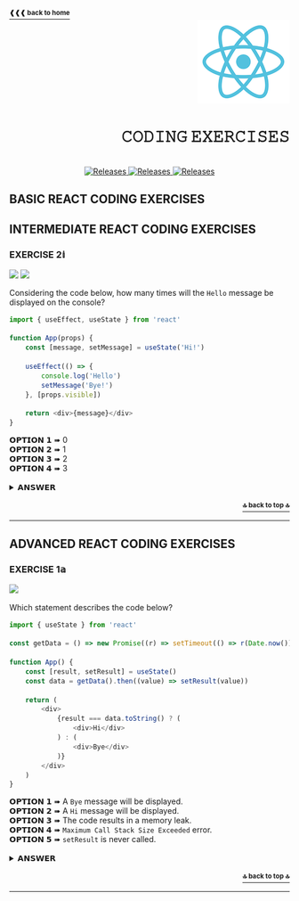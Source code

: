 <a name="top"></a>

<a href="https://github.com/LisKorzun/react---technical-assignments/tree/main#readme-top">
    <sup><b>❰❰❰ back to home</b></sup>
</a>

<div align="right">
    <a href="https://react.dev/">
        <img alt="react logo" src="/react-logo.png" height="150"/>
    </a>
    <h1>𝙲𝙾𝙳𝙸𝙽𝙶 𝙴𝚇𝙴𝚁𝙲𝙸𝚂𝙴𝚂</h1>
</div>
<br />

<div align="center">
    <a href="#basic-react-coding-exercises">
        <img alt="Releases" src="https://img.shields.io/badge/BASIC%20EXERCISES-0-white?&logo=codeforces&logoColor=white&labelColor=DB6BAD&style=for-the-badge" />
    </a>
    <a href="#intermediate-react-coding-exercises">
        <img alt="Releases" src="https://img.shields.io/badge/INTERMEDIATE%20EXERCISES-1-white?&logo=codeforces&logoColor=white&labelColor=6B75DB&style=for-the-badge" />
    </a>
    <a href="#advanced-react-coding-exercises">
        <img alt="Releases" src="https://img.shields.io/badge/ADVANCED%20EXERCISES-1-white?&logo=codeforces&logoColor=white&labelColor=44AC99&style=for-the-badge" />
    </a>
</div>

## BASIC REACT CODING EXERCISES

## INTERMEDIATE REACT CODING EXERCISES
### EXERCISE 2𝕚
![][Intermediate] [![][useEffect Badge]][useEffect Link]

Considering the code below, how many times will the `Hello` message be displayed on the console?

```js
import { useEffect, useState } from 'react'

function App(props) {
    const [message, setMessage] = useState('Hi!')

    useEffect(() => {
        console.log('Hello')
        setMessage('Bye!')
    }, [props.visible])

    return <div>{message}</div>
}
```
<div>𝗢𝗣𝗧𝗜𝗢𝗡 𝟭 ➠ 0 </div>
<div>𝗢𝗣𝗧𝗜𝗢𝗡 𝟮 ➠ 1 </div>
<div>𝗢𝗣𝗧𝗜𝗢𝗡 𝟯 ➠ 2 </div>
<div>𝗢𝗣𝗧𝗜𝗢𝗡 𝟰 ➠ 3 </div>
<br />
<details><summary>𝗔𝗡𝗦𝗪𝗘𝗥</summary>
<p>

##### 𝗢𝗣𝗧𝗜𝗢𝗡 𝟮
When the component is added to the DOM, React will run your setup function with your Effect’s logic.
Since the dependency is not changed, setup function won't be run during re-render.

<sup>🔖 <b>NOTE:</b> When Strict Mode is on, React will run one extra <b>development-only</b> 
setup+cleanup cycle before the first real setup.
This is just a stress-test that verifies your Effect’s logic is implemented correctly.</sup>
<a href="https://react.dev/reference/react/useEffect#my-effect-runs-twice-when-the-component-mounts"><sup><b>See more ❱❱❱</b></sup></a>
</p>
</details>
<br/>
<div align='right'><a href="#top"><sup><b>🔝 back to top 🔝</b></sup></a></div>
<hr/>


## ADVANCED REACT CODING EXERCISES
### EXERCISE 1𝕒
![][Advanced]

Which statement describes the code below?

```js
import { useState } from 'react'

const getData = () => new Promise((r) => setTimeout(() => r(Date.now()), 100))

function App() {
    const [result, setResult] = useState()
    const data = getData().then((value) => setResult(value))
    
    return (
        <div>
            {result === data.toString() ? (
                <div>Hi</div>
            ) : (
                <div>Bye</div>
            )}
        </div>
    )
}
```
<div>𝗢𝗣𝗧𝗜𝗢𝗡 𝟭 ➠ A <code>Bye</code> message will be displayed.</div>
<div>𝗢𝗣𝗧𝗜𝗢𝗡 𝟮 ➠ A <code>Hi</code> message will be displayed.</div>
<div>𝗢𝗣𝗧𝗜𝗢𝗡 𝟯 ➠ The code results in a memory leak. </div>
<div>𝗢𝗣𝗧𝗜𝗢𝗡 𝟰 ➠ <code>Maximum Call Stack Size Exceeded</code> error.</div>
<div>𝗢𝗣𝗧𝗜𝗢𝗡 𝟱 ➠ <code>setResult</code> is never called.</div>
<br />
<details><summary>𝗔𝗡𝗦𝗪𝗘𝗥</summary>
<p>

##### 𝗢𝗣𝗧𝗜𝗢𝗡 𝟭

</p>
</details>
<br/>
<div align='right'><a href="#top"><sup><b>🔝 back to top 🔝</b></sup></a></div>
<hr/>


<!-- REFERENCE LINKS -->
[useEffect Link]: https://react.dev/reference/react/useEffect

<!-- BADGES -->
[useEffect Badge]: https://img.shields.io/badge/Hook-useEffect-149eca.svg?&labelColor=23272f&logo=react

<!-- LEVELS LABELS -->
[Basic]: https://img.shields.io/badge/BASIC-DB6BAD?&logo=codeforces&logoColor=white&labelColor=DB6BAD
[Advanced]: https://img.shields.io/badge/ADVANCED-44AC99?&logo=codeforces&logoColor=white&labelColor=44AC99
[Intermediate]: https://img.shields.io/badge/INTERMEDIATE-6B75DB?&logo=codeforces&logoColor=white&labelColor=6B75DB
